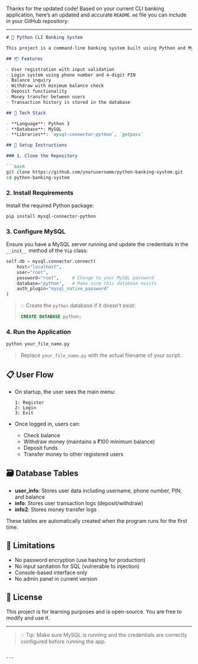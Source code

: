 Thanks for the updated code! Based on your current CLI banking application, here’s an updated and accurate `README.md` file you can include in your GitHub repository:

---

````markdown
# 🏦 Python CLI Banking System

This project is a command-line banking system built using Python and MySQL. It allows users to register, login, check balance, withdraw, deposit, and transfer funds to other users. The system ensures data is persisted securely using MySQL.

## 📦 Features

- User registration with input validation
- Login system using phone number and 4-digit PIN
- Balance inquiry
- Withdraw with minimum balance check
- Deposit functionality
- Money transfer between users
- Transaction history is stored in the database

## 🧰 Tech Stack

- **Language**: Python 3
- **Database**: MySQL
- **Libraries**: `mysql-connector-python`, `getpass`

## 🔧 Setup Instructions

### 1. Clone the Repository

```bash
git clone https://github.com/yourusername/python-banking-system.git
cd python-banking-system
````

### 2. Install Requirements

Install the required Python package:

```bash
pip install mysql-connector-python
```

### 3. Configure MySQL

Ensure you have a MySQL server running and update the credentials in the `__init__` method of the `Vip` class:

```python
self.db = mysql.connector.connect(
    host="localhost",
    user="root",
    password="root",     # Change to your MySQL password
    database="python",   # Make sure this database exists
    auth_plugin="mysql_native_password"
)
```

> 💡 Create the `python` database if it doesn't exist:
>
> ```sql
> CREATE DATABASE python;
> ```

### 4. Run the Application

```bash
python your_file_name.py
```

> Replace `your_file_name.py` with the actual filename of your script.

## 📋 User Flow

* On startup, the user sees the main menu:

  ```
  1: Register
  2: Login
  3: Exit
  ```

* Once logged in, users can:

  * Check balance
  * Withdraw money (maintains a ₹100 minimum balance)
  * Deposit funds
  * Transfer money to other registered users

## 🗃️ Database Tables

* **user\_info**: Stores user data including username, phone number, PIN, and balance
* **info**: Stores user transaction logs (deposit/withdraw)
* **info2**: Stores money transfer logs

These tables are automatically created when the program runs for the first time.

## 🚧 Limitations

* No password encryption (use hashing for production)
* No input sanitation for SQL (vulnerable to injection)
* Console-based interface only
* No admin panel in current version

## 📄 License

This project is for learning purposes and is open-source. You are free to modify and use it.

---

> 💡 Tip: Make sure MySQL is running and the credentials are correctly configured before running the app.

```

---

```
